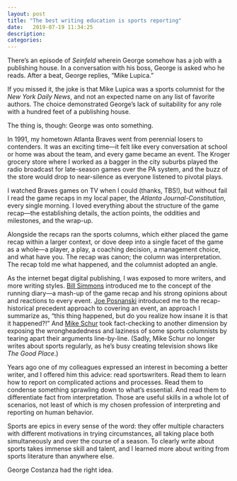 ```yaml
---
layout: post
title: "The best writing education is sports reporting"
date:   2019-07-19 11:34:25
description:
categories:
---
```

There’s an episode of *Seinfeld* wherein George somehow has a job with a publishing house. In a conversation with his boss, George is asked who he reads. After a beat, George replies, “Mike Lupica.”

If you missed it, the joke is that Mike Lupica was a sports columnist for the *New York Daily News*, and not an expected name on any list of favorite authors. The choice demonstrated George’s lack of suitability for any role with a hundred feet of a publishing house.

The thing is, though: George was onto something.

In 1991, my hometown Atlanta Braves went from perennial losers to contenders. It was an exciting time—it felt like every conversation at school or home was about the team, and every game became an event. The Kroger grocery store where I worked as a bagger in the city suburbs played the radio broadcast for late-season games over the PA system, and the buzz of the store would drop to near-silence as everyone listened to pivotal plays.

I watched Braves games on TV when I could (thanks, TBS!), but without fail I read the game recaps in my local paper, the *Atlanta Journal-Constitution*, every single morning. I loved everything about the structure of the game recap—the establishing details, the action points, the oddities and milestones, and the wrap-up.

Alongside the recaps ran the sports columns, which either placed the game recap within a larger context, or dove deep into a single facet of the game as a whole—a player, a play, a coaching decision, a management choice, and what have you. The recap was canon; the column was interpretation. The recap told me what happened, and the columnist adopted an angle.

As the internet begat digital publishing, I was exposed to more writers, and more writing styles. [Bill Simmons](https://www.theringer.com/) introduced me to the concept of the running diary—a mash-up of the game recap and his strong opinions about and reactions to every event. [Joe Posnanski](https://joeposnanski.com/) introduced me to the recap-historical precedent approach to covering an event, an approach I summarize as, “this thing happened, but do you realize how insane it is that it happened?!” And [Mike Schur](http://www.firejoemorgan.com) took fact-checking to another dimension by exposing the wrongheadedness and laziness of some sports columnists by tearing apart their arguments line-by-line. (Sadly, Mike Schur no longer writes about sports regularly, as he’s busy creating television shows like *The Good Place*.)

Years ago one of my colleagues expressed an interest in becoming a better writer, and I offered him this advice: read sportswriters. Read them to learn how to report on complicated actions and processes. Read them to condense something sprawling down to what’s essential. And read them to differentiate fact from interpretation. Those are useful skills in a whole lot of scenarios, not least of which is my chosen profession of interpreting and reporting on human behavior.

Sports are epics in every sense of the word: they offer multiple characters with different motivations in trying circumstances, all taking place both simultaneously and over the course of a season. To clearly write about sports takes immense skill and talent, and I learned more about writing from sports literature than anywhere else.

George Costanza had the right idea.
